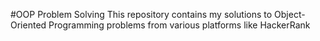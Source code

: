 #OOP Problem Solving
This repository contains my solutions to Object-Oriented Programming problems from various platforms like HackerRank

